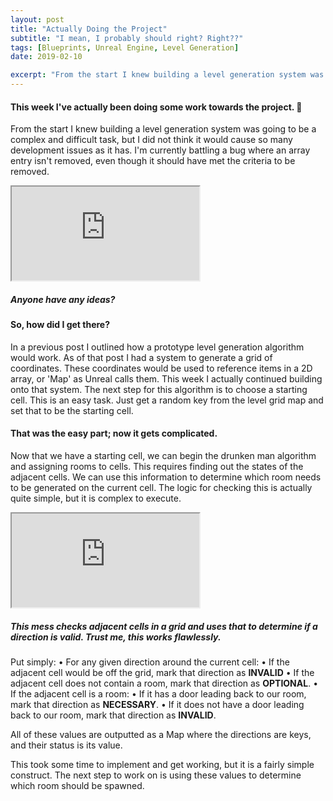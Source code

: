 ```yaml
---
layout: post
title: "Actually Doing the Project"
subtitle: "I mean, I probably should right? Right??"
tags: [Blueprints, Unreal Engine, Level Generation]
date: 2019-02-10

excerpt: "From the start I knew building a level generation system was going to be a complex and difficult task, but I did not think it would cause so many development issues as it has. I'm currently battling a bug where an array entry isn't removed, even though it should have met the criteria to be removed."
---
```


#### This week I've actually been doing some work towards the project. 🎉

From the start I knew building a level generation system was going to be a complex and difficult task, but I did not think it would cause so many development issues as it has. I'm currently battling a bug where an array entry isn't removed, even though it should have met the criteria to be removed.

<div class="embed">
<div class="iframe-container">
<iframe src="https://blueprintue.com/render/ctxfm0zq" scrolling="no"></iframe>
</div>
<h5>Anyone have any ideas?</h5>
</div>

#### So, how did I get there?

In a previous post I outlined how a prototype level generation algorithm would work. As of that post I had a system to generate a grid of coordinates. These coordinates would be used to reference items in a 2D array, or 'Map' as Unreal calls them. This week I actually continued building onto that system. The next step for this algorithm is to choose a starting cell. This is an easy task. Just get a random key from the level grid map and set that to be the starting cell.

#### That was the easy part; now it gets complicated.

Now that we have a starting cell, we can begin the drunken man algorithm and assigning rooms to cells. This requires finding out the states of the adjacent cells. We can use this information to determine which room needs to be generated on the current cell. The logic for checking this is actually quite simple, but it is complex to execute.

<div class="embed">
<div class="iframe-container">
<iframe src="https://blueprintue.com/render/9_mwcoph" scrolling="no"></iframe>
</div>
<h5>This mess checks adjacent cells in a grid and uses that to determine if a direction is valid. Trust me, this works flawlessly.</h5>
</div>

Put simply:
• For any given direction around the current cell:
  • If the adjacent cell would be off the grid, mark that direction as **INVALID**
  • If the adjacent cell does not contain a room, mark that direction as **OPTIONAL**.
  • If the adjacent cell is a room:
    • If it has a door leading back to our room, mark that direction as **NECESSARY**.
    • If it does not have a door leading back to our room, mark that direction as **INVALID**.

All of these values are outputted as a Map where the directions are keys, and their status is its value.

This took some time to implement and get working, but it is a fairly simple construct. The next step to work on is using these values to determine which room should be spawned.
